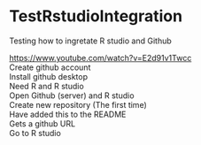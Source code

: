 # TestRstudioIntegration
Testing how to ingretate R studio and Github

https://www.youtube.com/watch?v=E2d91v1Twcc  
Create github account  
Install github desktop  
Need R and R studio  
Open Github (server) and R studio  
Create new repository (The first time)  
Have added this to the README  
Gets a github URL  
Go to R studio  
